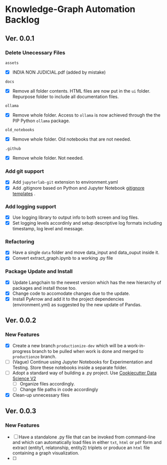 # Knowledge-Graph Automation Backlog

## Ver. 0.0.1

### Delete Unecessary Files

`assets`
- [x] INDIA NON JUDICIAL.pdf (added by mistake)

`docs`
- [x] Remove all folder contents. HTML files are now put in the `ui` folder. Repurpose folder to include all documentation files.

`ollama`
- [x] Remove whole folder. Access to `ollama` is now achieved through the the PIP Python `ollama` package.

`old_notebooks`
- [x] Remove whole folder. Old notebooks that are not needed.

`.github`
- [x] Remove whole folder. Not needed.

### Add git support

- [x] Add `jupyterlab-git` extension to environment.yaml
- [x] Add .gitignore based on Python and Jupyter Notebook [gitignore templates](https://github.com/toptal/gitignore/tree/master/templates) .

### Add logging support

- [x] Use logging library to output info to both screen and log files.
- [x] Set logging levels accordinly and setup descriptive log formats including timestamp, log level and message.

### Refactoring

- [x] Have a single `data` folder and move data_input and data_ouput inside it.
- [x] Convert extract_graph.ipynb to a working .py file

### Package Update and Install
- [x] Update Langchain to the newest version which has the new hierarchy of packages and install those too.
- [x] Change code to accomodate changes due to the update.
- [x] Install PyArrow and add it to the project dependencies (environment.yml) as suggested by the new update of Pandas.

## Ver. 0.0.2

### New Features
- [x] Create a new branch `productionize-dev` which will be a work-in-progress branch to be pulled when work is done and merged to `productionze` branch.
- [ ] (Vague) Continue using Jupyter Notebooks for Experimentation and Testing. Store these notebooks inside a separate folder.
- [ ] Adopt a standard way of building a .py project. Use [Cookiecutter Data Science V2](https://github.com/drivendata/cookiecutter-data-science/tree/v2)
    - [ ] Organize files accordingly.
    - [ ] Change file paths in code accordingly
- [x] Clean-up unnecessary files

## Ver. 0.0.3

### New Features
- [ ] Have a standalone .py file that can be invoked from command-line and which can automatically load files in either `txt`, `html` or `pdf` form and extract (entity1, relatonship, entity2) triplets or produce an `html` file containing a graph visualization.
- [ ] 